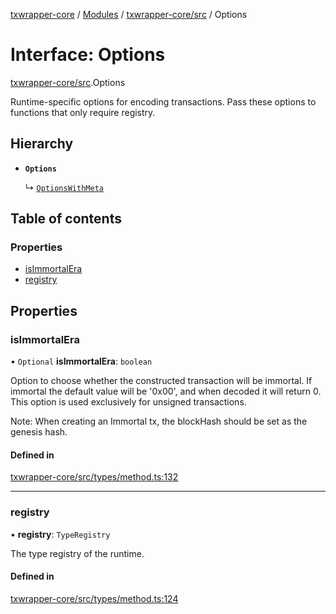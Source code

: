 [txwrapper-core](../README.md) / [Modules](../modules.md) / [txwrapper-core/src](../modules/txwrapper_core_src.md) / Options

# Interface: Options

[txwrapper-core/src](../modules/txwrapper_core_src.md).Options

Runtime-specific options for encoding transactions. Pass these options to
functions that only require registry.

## Hierarchy

- **`Options`**

  ↳ [`OptionsWithMeta`](txwrapper_core_src.OptionsWithMeta.md)

## Table of contents

### Properties

- [isImmortalEra](txwrapper_core_src.Options.md#isimmortalera)
- [registry](txwrapper_core_src.Options.md#registry)

## Properties

### isImmortalEra

• `Optional` **isImmortalEra**: `boolean`

Option to choose whether the constructed transaction will be immortal. If
immortal the default value will be '0x00', and when decoded it will return 0.
This option is used exclusively for unsigned transactions.

Note: When creating an Immortal tx, the blockHash should be set as the genesis hash.

#### Defined in

[txwrapper-core/src/types/method.ts:132](https://github.com/paritytech/txwrapper-core/blob/d3e4018/packages/txwrapper-core/src/types/method.ts#L132)

___

### registry

• **registry**: `TypeRegistry`

The type registry of the runtime.

#### Defined in

[txwrapper-core/src/types/method.ts:124](https://github.com/paritytech/txwrapper-core/blob/d3e4018/packages/txwrapper-core/src/types/method.ts#L124)
